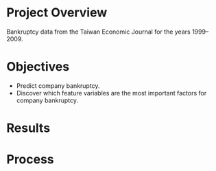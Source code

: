 # Project Overview
Bankruptcy data from the Taiwan Economic Journal for the years 1999–2009.


#  Objectives
- Predict company bankruptcy.
- Discover which feature variables are the most important factors for company bankruptcy.

# Results


# Process

